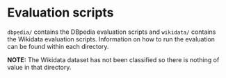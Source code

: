 # Evaluation scripts

`dbpedia/` contains the DBpedia evaluation scripts and `wikidata/` contains the Wikidata evaluation scripts. Information on how to run the evaluation can be found within each directory.

**NOTE:** The Wikidata dataset has not been classified so there is nothing of value in that directory.
